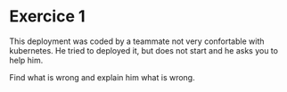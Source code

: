 # Exercice 1

This deployment was coded by a teammate not very confortable with kubernetes. He tried to deployed it, but does not start and he asks you to help him.

Find what is wrong and explain him what is wrong.
